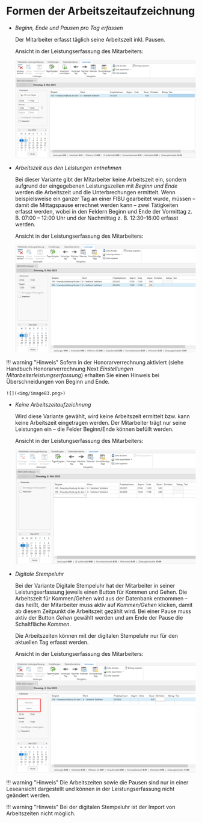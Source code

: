 # Formen der Arbeitszeitaufzeichnung

-   *Beginn, Ende und Pausen pro Tag erfassen*

    Der Mitarbeiter erfasst täglich seine Arbeitszeit inkl. Pausen.

    Ansicht in der Leistungserfassung des Mitarbeiters:

    ![](<img/image77.png>)

-   *Arbeitszeit aus den Leistungen entnehmen*

    Bei dieser Variante gibt der Mitarbeiter keine Arbeitszeit ein,
    sondern aufgrund der eingegebenen Leistungszeilen mit *Beginn und
    Ende* werden die Arbeitszeit und die Unterbrechungen ermittelt. Wenn
    beispielsweise ein ganzer Tag an einer FIBU gearbeitet wurde,
    müssen – damit die Mittagspause errechnet werden kann – zwei
    Tätigkeiten erfasst werden, wobei in den Feldern Beginn und Ende der
    Vormittag z. B. 07:00 – 12:00 Uhr und der Nachmittag z. B.
    12:30–16:00 erfasst werden.

    Ansicht in der Leistungserfassung des Mitarbeiters:

    ![](<img/image78.png>)

!!! warning "Hinweis"
    Sofern in der Honorarverrechnung aktiviert (siehe Handbuch Honorarverrechnung Next *Einstellungen Mitarbeiterleistungserfassung*) erhalten Sie  einen Hinweis bei Überschneidungen von Beginn und Ende.
    
    ![](<img/image83.png>)

-   *Keine Arbeitszeitaufzeichnung*

    Wird diese Variante gewählt, wird keine Arbeitszeit ermittelt bzw.
    kann keine Arbeitszeit eingetragen werden. Der Mitarbeiter trägt nur
    seine Leistungen ein – die Felder Beginn/Ende können befüllt werden.

    Ansicht in der Leistungserfassung des Mitarbeiters:

    ![](<img/image79.png>)

-   *Digitale Stempeluhr*

    Bei der Variante Digitale Stempeluhr hat der Mitarbeiter in seiner
    Leistungserfassung jeweils einen Button für Kommen und Gehen. Die
    Arbeitszeit für Kommen/Gehen wird aus der Datenbank entnommen – das
    heißt, der Mitarbeiter muss aktiv auf *Kommen/Gehen* klicken, damit
    ab diesem Zeitpunkt die Arbeitszeit gezählt wird. Bei einer Pause
    muss aktiv der Button *Gehen* gewählt werden und am Ende der Pause
    die Schaltfläche *Kommen*.

    Die Arbeitszeiten können mit der digitalen Stempeluhr nur für den
    aktuellen Tag erfasst werden.

    Ansicht in der Leistungserfassung des Mitarbeiters:

    ![](<img/image80.png>)

!!! warning "Hinweis"
    Die Arbeitszeiten sowie die Pausen sind nur in einer Leseansicht
    dargestellt und können in der Leistungserfassung nicht geändert werden.

!!! warning "Hinweis"
    Bei der digitalen Stempeluhr ist der Import von Arbeitszeiten nicht
    möglich.

